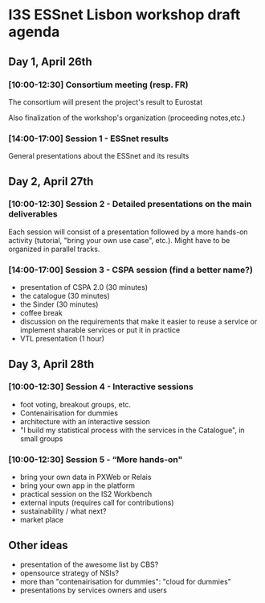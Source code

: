 # I3S ESSnet Lisbon workshop draft agenda

## Day 1, April 26th
 
### [10:00-12:30] Consortium meeting (resp. FR)

The consortium will present the project's result to Eurostat

Also finalization of the workshop's organization (proceeding notes,etc.)

### [14:00-17:00] Session 1 - ESSnet results

General presentations about the ESSnet and its results

## Day 2, April 27th

### [10:00-12:30] Session 2 - Detailed presentations on the main deliverables

Each session will consist of a presentation followed by a more hands-on activity (tutorial, "bring your own use case", etc.). Might have to be organized in parallel tracks.

### [14:00-17:00] Session 3 - CSPA session (find a better name?)

  * presentation of CSPA 2.0 (30 minutes)
  * the catalogue (30 minutes)
  * the Sinder (30 minutes)
  * coffee break
  * discussion on the requirements that make it easier to reuse a service or implement sharable services or put it in practice
  * VTL presentation (1 hour)

## Day 3, April 28th
 
### [10:00-12:30] Session 4 - Interactive sessions

  * foot voting, breakout groups, etc.
  * Contenairisation for dummies
  * architecture with an interactive session
  * "I build my statistical process with the services in the Catalogue", in small groups

### [10:00-12:30] Session 5 - “More hands-on"

  * bring your own data in PXWeb or Relais
  * bring your own app in the platform
  * practical session on the IS2 Workbench
  * external inputs (requires call for contributions)
  * sustainability / what next?
  * market place

## Other ideas

  * presentation of the awesome list by CBS?
  * opensource strategy of NSIs?
  * more than "contenairisation for dummies": "cloud for dummies"
  * presentations by services owners and users
